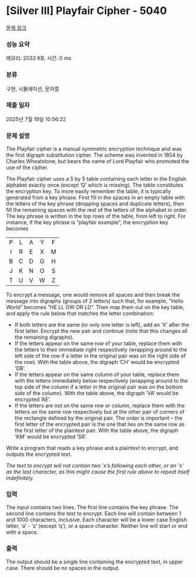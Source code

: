 # [Silver III] Playfair Cipher - 5040 

[문제 링크](https://www.acmicpc.net/problem/5040) 

### 성능 요약

메모리: 2032 KB, 시간: 0 ms

### 분류

구현, 시뮬레이션, 문자열

### 제출 일자

2025년 7월 19일 10:56:22

### 문제 설명

<p>The Playfair cipher is a manual symmetric encryption technique and was the first digraph substitution cipher. The scheme was invented in 1854 by Charles Wheatstone, but bears the name of Lord Playfair who promoted the use of the cipher.</p>

<p>The Playfair cipher uses a 5 by 5 table containing each letter in the English alphabet exactly once (except ’Q’ which is missing). The table constitutes the encryption key. To more easily remember the table, it is typically generated from a key phrase. First fill in the spaces in an empty table with the letters of the key phrase (dropping spaces and duplicate letters), then fill the remaining spaces with the rest of the letters of the alphabet in order. The key phrase is written in the top rows of the table, from left to right. For instance, if the key phrase is ”playfair example”, the encryption key becomes</p>

<table class="table table-bordered table-center-30">
	<tbody>
		<tr>
			<td style="text-align: center;">P</td>
			<td style="text-align: center;">L</td>
			<td style="text-align: center;">A</td>
			<td style="text-align: center;">Y</td>
			<td style="text-align: center;">F</td>
		</tr>
		<tr>
			<td style="text-align: center;">I</td>
			<td style="text-align: center;">R</td>
			<td style="text-align: center;">E</td>
			<td style="text-align: center;">X</td>
			<td style="text-align: center;">M</td>
		</tr>
		<tr>
			<td style="text-align: center;">B</td>
			<td style="text-align: center;">C</td>
			<td style="text-align: center;">D</td>
			<td style="text-align: center;">G</td>
			<td style="text-align: center;">H</td>
		</tr>
		<tr>
			<td style="text-align: center;">J</td>
			<td style="text-align: center;">K</td>
			<td style="text-align: center;">N</td>
			<td style="text-align: center;">O</td>
			<td style="text-align: center;">S</td>
		</tr>
		<tr>
			<td style="text-align: center;">T</td>
			<td style="text-align: center;">U</td>
			<td style="text-align: center;">V</td>
			<td style="text-align: center;">W</td>
			<td style="text-align: center;">Z</td>
		</tr>
	</tbody>
</table>

<p>To encrypt a message, one would remove all spaces and then break the message into digraphs (groups of 2 letters) such that, for example, ”Hello World” becomes ”HE LL OW OR LD”. Then map them out on the key table, and apply the rule below that matches the letter combination:</p>

<ul>
	<li>If both letters are the same (or only one letter is left), add an ’X’ after the first letter. Encrypt the new pair and continue (note that this changes all the remaining digraphs).</li>
	<li>If the letters appear on the same row of your table, replace them with the letters to their immediate right respectively (wrapping around to the left side of the row if a letter in the original pair was on the right side of the row). With the table above, the digraph ’CH’ would be encrypted ’DB’.</li>
	<li>If the letters appear on the same column of your table, replace them with the letters immediately below respectively (wrapping around to the top side of the column if a letter in the original pair was on the bottom side of the column). With the table above, the digraph ’VA’ would be encrypted ’AE’.</li>
	<li>If the letters are not on the same row or column, replace them with the letters on the same row respectively but at the other pair of corners of the rectangle defined by the original pair. The order is important – the first letter of the encrypted pair is the one that lies on the same row as the first letter of the plaintext pair. With the table above, the digraph ’KM’ would be encrypted ’SR’.</li>
</ul>

<p>Write a program that reads a key phrase and a plaintext to encrypt, and outputs the encrypted text.</p>

<p><em>The text to encrypt will not contain two ’x’s following each other, or an ’x’ as the last character, as this might cause the first rule above to repeat itself indefinitely.</em></p>

### 입력 

 <p>The input contains two lines. The first line contains the key phrase. The second line contains the text to encrypt. Each line will contain between 1 and 1000 characters, inclusive. Each character will be a lower case English letter, ’a’ - ’z’ (except ’q’), or a space character. Neither line will start or end with a space.</p>

### 출력 

 <p>The output should be a single line containing the encrypted text, in upper case. There should be no spaces in the output.</p>

